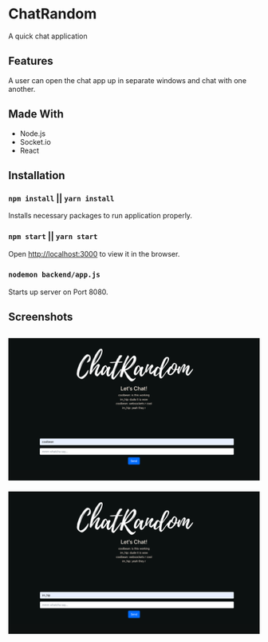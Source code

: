 # ChatRandom
A quick chat application

## Features
A user can open the chat app up in separate windows and chat with one another.

## Made With
- Node.js
- Socket.io
- React

## Installation

### `npm install` || `yarn install`

Installs necessary packages to run application properly.

### `npm start` || `yarn start`

Open [http://localhost:3000](http://localhost:3000) to view it in the browser.

### `nodemon backend/app.js`

Starts up server on Port 8080.

## Screenshots

![Chat1](/public/chat1.png)
---
![Chat2](/public/chat2.png)
